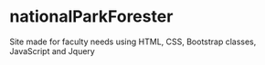 # nationalParkForester
Site made for faculty needs using HTML, CSS, Bootstrap classes, JavaScript and Jquery
